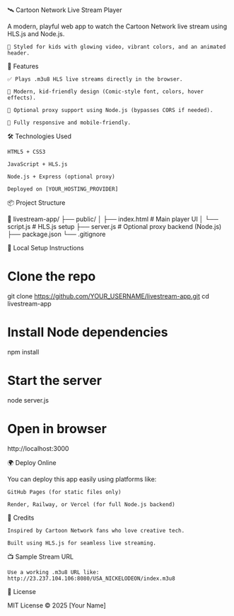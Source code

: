 🛰️ Cartoon Network Live Stream Player

A modern, playful web app to watch the Cartoon Network live stream using HLS.js and Node.js.

    🎨 Styled for kids with glowing video, vibrant colors, and an animated header.

🚀 Features

    ✅ Plays .m3u8 HLS live streams directly in the browser.

    🎨 Modern, kid-friendly design (Comic-style font, colors, hover effects).

    🔐 Optional proxy support using Node.js (bypasses CORS if needed).

    📱 Fully responsive and mobile-friendly.

🛠️ Technologies Used

    HTML5 + CSS3

    JavaScript + HLS.js

    Node.js + Express (optional proxy)

    Deployed on [YOUR_HOSTING_PROVIDER]

📦 Project Structure

📁 livestream-app/
├── public/
│   ├── index.html         # Main player UI
│   └── script.js          # HLS.js setup
├── server.js              # Optional proxy backend (Node.js)
├── package.json
└── .gitignore

🧪 Local Setup Instructions

# Clone the repo
git clone https://github.com/YOUR_USERNAME/livestream-app.git
cd livestream-app

# Install Node dependencies
npm install

# Start the server
node server.js

# Open in browser
http://localhost:3000

🌍 Deploy Online

You can deploy this app easily using platforms like:

    GitHub Pages (for static files only)

    Render, Railway, or Vercel (for full Node.js backend)

🧠 Credits

    Inspired by Cartoon Network fans who love creative tech.

    Built using HLS.js for seamless live streaming.

📺 Sample Stream URL

    Use a working .m3u8 URL like:
    http://23.237.104.106:8080/USA_NICKELODEON/index.m3u8

📌 License

MIT License © 2025 [Your Name]
